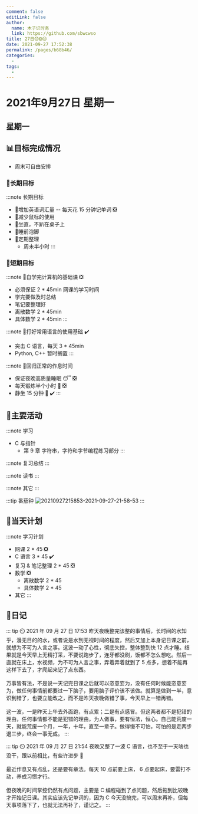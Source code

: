 ```yaml
---
comment: false
editLink: false
author: 
  name: 木子识时务
  link: https://github.com/sbwcwso
title: 27日😞❎😢
date: 2021-09-27 17:52:38
permalink: /pages/b68b46/
categories: 
  - 
tags: 
  - 
---
```


# 2021年9月27日 星期一

## 星期一

## 📊目标完成情况

* 周末可自由安排

### 🐺长期目标

:::note 长期目标
* 🚢增加英语词汇量 -- 每天花 15 分钟记单词 ❎
* 🚢减少鼠标的使用
* 🚢坐直，不趴在桌子上
* 🚢睡前泡脚
* 🚢定期整理
  * 周未半小时
:::

### 🐆短期目标

:::note 🚗自学完计算机的基础课 ❎
* 必须保证 2 * 45min 网课的学习时间
* 学完要做及时总结
* 笔记要整理好
* 离散数学 2 * 45min
* 具体数学 2 * 45min
:::

:::note 🚗打好常用语言的使用基础  ✔️
* 突击 C 语言，每天 3 * 45min
* Python, C++ 暂时搁置
:::

:::note 🚗回归正常的作息时间
* 保证夜晚高质量睡眠 😴 ❎
* 每天锻炼半个小时 🏃 ❎
* 静坐 15 分钟 🙏  ✔️
:::

## 🏃主要活动

:::note 学习
* C 与指针
  * 第 9 章 字符串，字符和字节编程练习部分
:::

:::note 复习总结
:::

:::note 读书
:::

:::note 其它
:::

:::tip 番茄钟
![20210927215853-2021-09-27-21-58-53](https://cdn.jsdelivr.net/gh/sbwcwso/PicBed@master/20210927215853-2021-09-27-21-58-53.png)
:::

## 📓当天计划

:::note 学习计划
* 网课 2 * 45  ❎
* C 语言 3 * 45  ✔️
* 复习 & 笔记整理 2 * 45 ❎
* 数学  ❎
  * 离散数学 2 * 45
  * 具体数学 2 * 45
* 其它
:::

## 🤔日记

::: tip ⏲️ 2021 年 09 月 27 日 17:53
昨天夜晚整完该整的事情后，长时间的水知乎，漫无目的的水，或者说是水到无视时间的程度，然后又加上本身记日课之前，就想为不可为人言之事。这波一动了心性，彻底失控，整体整到快 12 点才睡。结果就是今天早上无精打采，不要说跑步了，连牙都没刷，饭都不怎么想吃。然后一直就在床上，水视频，为不可为人言之事，弄着弄着就到了 5 点多，想着不能再这样下去了，才爬起来记了点东西。
<br><br>
万事皆有法，不是说一天记完日课之后就可以恣意妄为，没有任何时候能恣意妄为，做任何事情前都要过一下脑子，要用脑子评价该不该做。就算是做到一半，意识到错了，也要立能改之，而不是昨天夜晚做错了事，今天早上一错再错。
<br><br>
这一波，一是昨天上午去外面跑，有点累；二是有点感冒。但这两者都不是犯错的理由，任何事情都不能是犯错的理由，为人做事，要有恒法，恒心。自己能荒废一天，就能荒废一个月，一年，十年，直至一辈子。做得慢不可怕，可怕的是走两步退三步，终会一事无成。
:::

::: tip ⏲️ 2021 年 09 月 27 日 21:54
夜晚又整了一波 C 语言，也不至于一天啥也没干，跟以前相比，有些许进步 🚀
<br><br>
最近作息又有点乱，还是要有章法。每天 10 点前要上床， 6 点要起床，要雷打不动，养成习惯才行。
<br><br>
但夜晚的时间掌控仍然有点问题，主要是 C 编程碰到了点问题，然后拖到比较晚才开始记日课。其实应该先记单词的，因为 C 今天没搞完，可以周末再补，但每天事项落下了，也就无法再补了，谨记之。
:::
